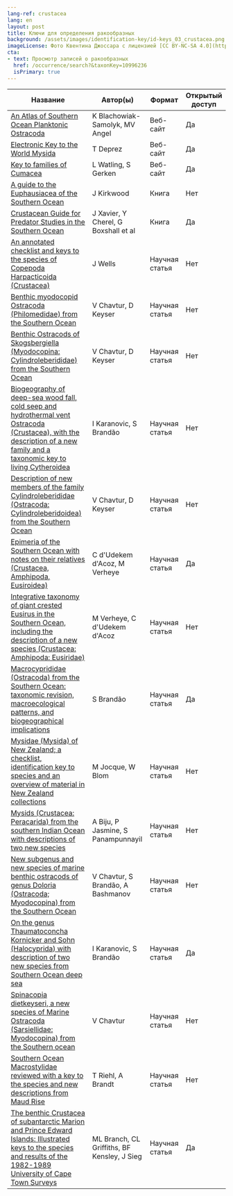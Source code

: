 ```yaml
---
lang-ref: crustacea
lang: en
layout: post
title: Ключи для определения ракообразных
background: /assets/images/identification-key/id-keys_03_crustacea.png
imageLicense: Фото Квентина Джоссара с лицензией [CC BY-NC-SA 4.0](https://creativecommons.org/licenses/by-nc-sa/4.0/).
cta:
- text: Просмотр записей о ракообразных
  href: /occurrence/search?&taxonKey=10996236
  isPrimary: true
---
```


Название | Автор(ы) | Формат | Открытый доступ | 
-- | -- | -- | -- | 
[An Atlas of Southern Ocean Planktonic Ostracoda](http://deep.iopan.gda.pl/ostracoda/) | K Blachowiak-Samolyk, MV Angel | Веб-сайт | Да 
[Electronic Key to the World Mysida](http://www.marinespecies.org/aphia.php?p=idkeys_redirect&page=licence&taxon=267&keyid=2) | T Deprez | Веб-сайт | Да 
[Key to families of Cumacea](http://www.marinespecies.org/cumacea/KeyStart.php) | L Watling, S Gerken | Веб-сайт | Да 
[A guide to the Euphausiacea of the Southern Ocean](https://www.worldcat.org/title/guide-to-the-euphausiacea-of-the-southern-ocean/oclc/692381167&referer=brief_results) | J Kirkwood | Книга | Нет | 
[Crustacean Guide for Predator Studies in the Southern Ocean](https://scar.org/scar-library/other-publications/occasional-publications/5465-crustaceans-guide-for-predator-studies-in-the-southern-ocean/file/) | J Xavier, Y Cherel, G Boxshall et al | Книга | Да | 
[An annotated checklist and keys to the species of Copepoda Harpacticoida (Crustacea)](https://doi.org/10.11646/zootaxa.1568.1.1) | J Wells | Научная статья | Нет | 
[Benthic myodocopid Ostracoda (Philomedidae) from the Southern Ocean](https://doi.org/10.11646/zootaxa.4141.1.1) | V Chavtur, D Keyser | Научная статья | Нет | 
[Benthic Ostracods of Skogsbergiella (Myodocopina: Cylindroleberididae) from the Southern Ocean](https://doi.org/10.11646/zootaxa.4048.4.3) | V Chavtur, D Keyser | Научная статья | Нет | 
[Biogeography  of deep-sea wood fall, cold seep and hydrothermal vent Ostracoda  (Crustacea), with the description of a new family and a taxonomic key to  living Cytheroidea](https://www.sciencedirect.com/science/article/abs/pii/S0967064514002616) | I Karanovic, S Brandão | Научная статья | Нет | 
[Description of new members of the family Cylindroleberididae (Ostracoda: Cylindroleberidoidea) from the Southern Ocean](https://doi.org/10.11646/zootaxa.4137.3.1) | V Chavtur, D Keyser | Научная статья | Нет | 
[Epimeria of the Southern Ocean with notes on their relatives (Crustacea, Amphipoda, Eusiroidea)](https://europeanjournaloftaxonomy.eu/index.php/ejt/article/view/484) | C d'Udekem d'Acoz, M Verheye | Научная статья | Да | 
[Integrative  taxonomy of giant crested Eusirus in the Southern Ocean, including the  description of a new species (Crustacea: Amphipoda: Eusiridae)](https://academic.oup.com/zoolinnean/advance-article/doi/10.1093/zoolinnean/zlaa141/6050097?login=true) | M Verheye, C d'Udekem d'Acoz | Научная статья | Нет | 
[Macrocyprididae  (Ostracoda) from the Southern Ocean: taxonomic revision,  macroecological patterns, and biogeographical implications](https://academic.oup.com/zoolinnean/article/159/3/567/2623009) | S Brandão | Научная статья | Да | 
[Mysidae  (Mysida) of New Zealand; a checklist, identification key to species and  an overview of material in New Zealand collections](https://doi.org/10.11646/zootaxa.2304.1.1) | M Jocque, W Blom | Научная статья | Нет | 
[Mysids (Crustacea: Peracarida) from the southern Indian Ocean with descriptions of two new species](https://doi.org/10.11646/zootaxa.2652.1.3) | A Biju, P Jasmine, S Panampunnayil | Научная статья | Нет | 
[New subgenus and new species of marine benthic ostracods of genus Doloria (Ostracoda; Myodocopina) from the Southern Ocean](https://doi.org/10.11646/zootaxa.3356.1.1) | V Chavtur, S Brandão, A Bashmanov | Научная статья | Нет | 
[On the genus Thaumatoconcha Kornicker and Sohn (Halocyprida) with description of two new species from Southern Ocean deep sea](https://hmr.biomedcentral.com/articles/10.1007/s10152-011-0269-9) | I Karanovic, S Brandão | Научная статья | Да | 
[Spinacopia dietkeyseri, a new species of Marine Ostracoda (Sarsiellidae: Myodocopina) from the Southern ocean](https://doi.org/10.11646/zootaxa.4093.3.6) | V Chavtur | Научная статья | Нет | 
[Southern Ocean Macrostylidae reviewed with a key to the species and new descriptions from Maud Rise](https://doi.org/10.11646/zootaxa.3692.1.10) | T Riehl, A Brandt | Научная статья | Нет | 
[The benthic Crustacea of subantarctic Marion and Prince Edward Islands:  Illustrated keys to the species and results of the 1982-1989 University of Cape Town Surveys](https://nextcloud.bebif.be/s/BeET6b6xXYfCtt5) | ML Branch, CL Griffiths, BF Kensley, J Sieg | Научная статья | Да | 
